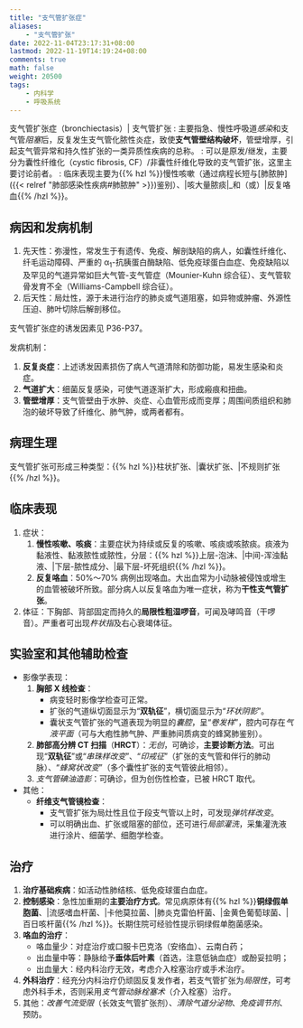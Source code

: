 ```yaml
---
title: "支气管扩张症"
aliases:
    - "支气管扩张"
date: 2022-11-04T23:17:31+08:00
lastmod: 2022-11-19T14:19:24+08:00
comments: true
math: false
weight: 20500
tags:
    - 内科学
    - 呼吸系统
---
```


支气管扩张症（bronchiectasis）| 支气管扩张
: 主要指急、慢性呼吸道*感染*和支气管*阻塞*后，反复发生支气管化脓性炎症，致使**支气管壁结构破坏**，管壁增厚，引起支气管异常和持久性扩张的一类异质性疾病的总称。
: 可以是原发/继发，主要分为囊性纤维化（cystic fibrosis, CF）/非囊性纤维化导致的支气管扩张，这里主要讨论前者。
: 临床表现主要为{{% hzl %}}慢性咳嗽（通过病程长短与[肺脓肿]({{< relref "肺部感染性疾病#肺脓肿" >}})鉴别）、|咳大量脓痰|_和（或）|反复咯血{{% /hzl %}}。

<!--more-->

## 病因和发病机制

1. 先天性：弥漫性，常发生于有遗传、免疫、解剖缺陷的病人，如囊性纤维化、纤毛运动障碍、严重的 α<sub>1</sub>-抗胰蛋白酶缺陷、低免疫球蛋白血症、免疫缺陷以及罕见的气道异常如巨大气管-支气管症（Mounier-Kuhn 综合征）、支气管软骨发育不全（Williams-Campbell 综合征）。
2. 后天性：局灶性，源于未进行治疗的肺炎或气道阻塞，如异物或肿瘤、外源性压迫、肺叶切除后解剖移位。

支气管扩张症的诱发因素见 P36-P37。

发病机制：

1. **反复炎症**：上述诱发因素损伤了病人气道清除和防御功能，易发生感染和炎症。
2. **气道扩大**：细菌反复感染，可使气道逐渐扩大，形成瘢痕和扭曲。
3. **管壁增厚**：支气管壁由于水肿、炎症、心血管形成而变厚；周围间质组织和肺泡的破坏导致了纤维化、肺气肿，或两者都有。

## 病理生理

支气管扩张可形成三种类型：{{% hzl %}}柱状扩张、|囊状扩张、|不规则扩张{{% /hzl %}}。

## 临床表现

1. 症状：
    1. **慢性咳嗽、咳痰**：主要症状为持续或反复的咳嗽、咳痰或咳脓痰。痰液为黏液性、黏液脓性或脓性，分层：{{% hzl %}}上层-泡沫、|中间-浑浊黏液、|下层-脓性成分、|最下层-坏死组织{{% /hzl %}}。
    2. **反复咯血**：50%～70% 病例出现咯血。大出血常为小动脉被侵蚀或增生的血管被破坏所致。部分病人以反复咯血为唯一症状，称为**干性支气管扩张**。
2. 体征：下胸部、背部固定而持久的**局限性粗湿啰音**，可闻及哮鸣音（干啰音）。严重者可出现*杵状指*及右心衰竭体征。

## 实验室和其他辅助检查

- 影像学表现：
    1. **胸部 X 线检查**：
        - 病变轻时影像学检查可正常。
        - 扩张的气道纵切面显示为“**双轨征**”，横切面显示为“*环状阴影*”。
        - 囊状支气管扩张的气道表现为明显的*囊腔*，呈“*卷发样*”，腔内可存在*气液平面*（可与大疱性肺气肿、严重肺间质病变的蜂窝肺鉴别）。
    2. **肺部高分辨 CT 扫描**（**HRCT**）：*无创*，可确诊，**主要诊断方法**。可出现“**双轨征**”或“*串珠样改变*”、“*印戒征*”（扩张的支气管和伴行的肺动脉）、“*蜂窝状改变*”（多个囊性扩张的支气管彼此相邻）。
    3. *支气管碘油造影*：可确诊，但为创伤性检查，已被 HRCT 取代。
- 其他：
    - **纤维支气管镜检查**：
        - 支气管扩张为局灶性且位于段支气管以上时，可发现*弹坑样改变*。
        - 可以明确出血、扩张或阻塞的部位，还可进行*局部灌洗*，采集灌洗液进行涂片、细菌学、细胞学检查。

## 治疗

1. **治疗基础疾病**：如活动性肺结核、低免疫球蛋白血症。
2. **控制感染**：急性加重期的**主要治疗方式**。常见病原体有{{% hzl %}}**铜绿假单胞菌**、|流感嗜血杆菌、|卡他莫拉菌、|肺炎克雷伯杆菌、|金黄色葡萄球菌、|百日咳杆菌{{% /hzl %}}。长期住院可经验性提示铜绿假单胞菌感染。
3. **咯血的治疗**：
    - 咯血量少：对症治疗或口服卡巴克洛（安络血）、云南白药；
    - 出血量中等：静脉给予**垂体后叶素**（首选，注意低钠血症）或酚妥拉明；
    - 出血量大：经内科治疗无效，考虑介入栓塞治疗或手术治疗。
4. **外科治疗**：经充分内科治疗仍顽固反复发作者，若支气管扩张为*局限性*，可考虑外科手术，否则采用*支气管动脉栓塞术*（介入栓塞）治疗。
5. 其他：*改善气流受限*（长效支气管扩张剂）、*清除气道分泌物*、*免疫调节剂*、预防。
